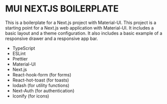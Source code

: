 # MUI NEXTJS BOILERPLATE

This is a boilerplate for a Next.js project with Material-UI. This project is a starting point for a Next.js web
application with Material-UI. It includes a basic layout and a theme configuration. It also includes a basic example of
a responsive drawer and a responsive app bar.

-  TypeScript
-  ESLint
-  Prettier
-  Material-UI
-  Next.js
-  React-hook-form (for forms)
-  React-hot-toast (for toasts)
-  lodash (for utility functions)
-  Next-Auth (for authentication)
-  Iconify (for icons)

